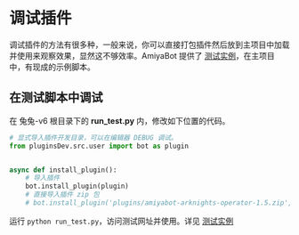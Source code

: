 # 调试插件

调试插件的方法有很多种，一般来说，你可以直接打包插件然后放到主项目中加载并使用来观察效果，显然这不够效率。AmiyaBot
提供了 [测试实例](/develop/basic/testInstance)，在主项目中，有现成的示例脚本。

## 在测试脚本中调试

在 兔兔-v6 根目录下的 **run_test.py** 内，修改如下位置的代码。

```python
# 显式导入插件开发目录，可以在编辑器 DEBUG 调试。
from pluginsDev.src.user import bot as plugin


async def install_plugin():
    # 导入插件
    bot.install_plugin(plugin)
    # 直接导入插件 zip 包
    # bot.install_plugin('plugins/amiyabot-arknights-operator-1.5.zip', extract_plugin=True)
```

运行 `python run_test.py`，访问测试网址并使用。详见 [测试实例](/develop/basic/testInstance)
